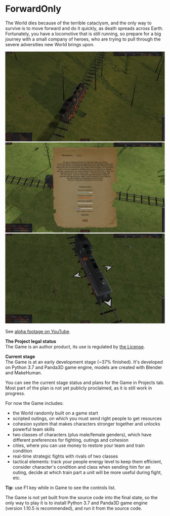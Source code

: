 # ForwardOnly

The World dies because of the terrible cataclysm, and the only way to survive is to move forward and do it quickly, as death spreads across Earth. Fortunately, you have a locomotive that is still running, so prepare for a big journey with a small company of heroes, who are trying to pull through the severe adversities new World brings upon.

![image](https://github.com/IlyaFaer/ForwardOnlyGame/blob/master/preview/screenshot1.png?raw=true)
![image](https://github.com/IlyaFaer/ForwardOnlyGame/blob/master/preview/screenshot2.png?raw=true)
![image](https://github.com/IlyaFaer/ForwardOnlyGame/blob/master/preview/screenshot3.png?raw=true)

See [alpha footage on YouTube](https://www.youtube.com/watch?v=4iNd5NyCCqQ).

**The Project legal status**  
The Game is an author product, its use is regulated by [the License](https://github.com/IlyaFaer/ForwardOnlyGame/blob/master/LICENSE.md).

**Current stage**  
The Game is at an early development stage (~37% finished). It's developed on Python 3.7 and Panda3D game engine, models are created with Blender and MakeHuman.

You can see the current stage status and plans for the Game in Projects tab. Most part of the plan is not yet publicly proclaimed, as it is still work in progress.

For now the Game includes:
- the World randomly built on a game start
- scripted outings, on which you must send right people to get resources
- cohesion system that makes characters stronger together and unlocks powerful team skills
- two classes of characters (plus male/female genders), which have different preferences for fighting, outings and cohesion
- cities, where you can use money to restore your team and train condition
- real-time strategic fights with rivals of two classes
- tactical elements: track your people energy level to keep them efficient, consider character's condition and class when sending him for an outing, decide at which train part a unit will be more useful during fight, etc.

**Tip**: use F1 key while in Game to see the controls list.

The Game is not yet built from the source code into the final state, so the only way to play it is to install Python 3.7 and Panda3D game engine (version 1.10.5 is recommended), and run it from the source code.
